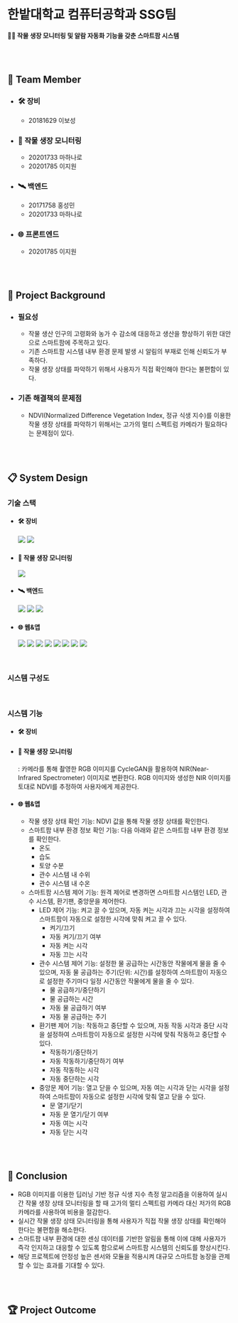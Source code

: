 # 한밭대학교 컴퓨터공학과 SSG팀
**🧑‍🌾 작물 생장 모니터링 및 알람 자동화 기능을 갖춘 스마트팜 시스템**


<br/><br/>


## 👤 Team Member
- ### 🛠 장비
  - 20181629 이보성
- ### 🌱 작물 생장 모니터링
  - 20201733 마하나로
  - 20201785 이지원
- ### 🛰 백엔드
  - 20171758 홍성민
  - 20201733 마하나로
- ### 🌐 프론트엔드
  - 20201785 이지원


<br/><br/>


## 🔎 Project Background
- ### 필요성
  - 작물 생산 인구의 고령화와 농가 수 감소에 대응하고 생산을 향상하기 위한 대안으로 스마트팜에 주목하고 있다.
  - 기존 스마트팜 시스템 내부 환경 문제 발생 시 알림의 부재로 인해 신뢰도가 부족하다.
  - 작물 생장 상태를 파악하기 위해서 사용자가 직접 확인해야 한다는 불편함이 있다.

- ### 기존 해결책의 문제점
  - NDVI(Normalized Difference Vegetation Index, 정규 식생 지수)를 이용한 작물 생장 상태를 파악하기 위해서는 고가의 멀티 스펙트럼 카메라가 필요하다는 문제점이 있다.


<br/><br/>


## 📋 System Design
### 기술 스택
- #### 🛠 장비
  <img src="https://img.shields.io/badge/Python-3776AB?style=for-the-badge&logo=Python&logoColor=white"> <img src="https://img.shields.io/badge/Raspberry Pi-A22846?style=for-the-badge&logo=Raspberry Pi&logoColor=white">

- #### 🌱 작물 생장 모니터링
  <img src="https://img.shields.io/badge/Python-3776AB?style=for-the-badge&logo=Python&logoColor=white">

- #### 🛰 백엔드
  <img src="https://img.shields.io/badge/Python-3776AB?style=for-the-badge&logo=Python&logoColor=white"> <img src="https://img.shields.io/badge/Django-092E20?style=for-the-badge&logo=Django&logoColor=white"> <img src="https://img.shields.io/badge/Firebase-FFCA28?style=for-the-badge&logo=Firebase&logoColor=black">

- #### 🌐 웹&앱
  <img src="https://img.shields.io/badge/JavaScript-F7DF1E?style=for-the-badge&logo=JavaScript&logoColor=black"> <img src="https://img.shields.io/badge/React-61DAFB?style=for-the-badge&logo=React&logoColor=black"> <img src="https://img.shields.io/badge/React Native-61DAFB?style=for-the-badge&logo=React&logoColor=black"> <img src="https://img.shields.io/badge/React Router-CA4245?style=for-the-badge&logo=React Router&logoColor=white"> <img src="https://img.shields.io/badge/Redux-764ABC?style=for-the-badge&logo=Redux&logoColor=white"> <img src="https://img.shields.io/badge/Redux Saga-999999?style=for-the-badge&logo=Redux-Saga&logoColor=white"> <img src="https://img.shields.io/badge/Axios-5A29E4?style=for-the-badge&logo=Axios&logoColor=white"> <img src="https://img.shields.io/badge/Firebase-FFCA28?style=for-the-badge&logo=Firebase&logoColor=black">

<br/>

### 시스템 구성도

<br/>

### 시스템 기능
  - #### 🛠 장비
  - #### 🌱 작물 생장 모니터링
    : 카메라를 통해 촬영한 RGB 이미지를 CycleGAN을 활용하여 NIR(Near-Infrared Spectrometer) 이미지로 변환한다. RGB 이미지와 생성한 NIR 이미지를 토대로 NDVI를 추정하여 사용자에게 제공한다.
  - #### 🌐 웹&앱
    - 작물 생장 상태 확인 기능: NDVI 값을 통해 작물 생장 상태를 확인한다.
    - 스마트팜 내부 환경 정보 확인 기능: 다음 아래와 같은 스마트팜 내부 환경 정보를 확인한다.
      - 온도
      - 습도
      - 토양 수분
      - 관수 시스템 내 수위
      - 관수 시스템 내 수온
    - 스마트팜 시스템 제어 기능: 원격 제어로 변경하면 스마트팜 시스템인 LED, 관수 시스템, 환기팬, 중앙문을 제어한다.
      - LED 제어 기능: 켜고 끌 수 있으며, 자동 켜는 시각과 끄는 시각을 설정하여 스마트팜이 자동으로 설정한 시각에 맞춰 켜고 끌 수 있다.
        - 켜기/끄기
        - 자동 켜기/끄기 여부
        - 자동 켜는 시각
        - 자동 끄는 시각
      - 관수 시스템 제어 기능: 설정한 물 공급하는 시간동안 작물에게 물을 줄 수 있으며, 자동 물 공급하는 주기(단위: 시간)를 설정하여 스마트팜이 자동으로 설정한 주기마다 일정 시간동안 작물에게 물을 줄 수 있다.
        - 물 공급하기/중단하기
        - 물 공급하는 시간
        - 자동 물 공급하기 여부
        - 자동 물 공급하는 주기
      - 환기팬 제어 기능: 작동하고 중단할 수 있으며, 자동 작동 시각과 중단 시각을 설정하여 스마트팜이 자동으로 설정한 시각에 맞춰 작동하고 중단할 수 있다.
        - 작동하기/중단하기
        - 자동 작동하기/중단하기 여부
        - 자동 작동하는 시각
        - 자동 중단하는 시각
      - 중앙문 제어 기능: 열고 닫을 수 있으며, 자동 여는 시각과 닫는 시각을 설정하여 스마트팜이 자동으로 설정한 시각에 맞춰 열고 닫을 수 있다.
        - 문 열기/닫기
        - 자동 문 열기/닫기 여부
        - 자동 여는 시각
        - 자동 닫는 시각


<br/><br/>


## 💬 Conclusion
  - RGB 이미지를 이용한 딥러닝 기반 정규 식생 지수 측정 알고리즘을 이용하여 실시간 작물 생장 상태 모니터링을 할 때 고가의 멀티 스펙트럼 카메라 대신 저가의 RGB 카메라를 사용하여 비용을 절감한다.
  - 실시간 작물 생장 상태 모니터링을 통해 사용자가 직접 작물 생장 상태를 확인해야 한다는 불편함을 해소한다.
  - 스마트팜 내부 환경에 대한 센싱 데이터를 기반한 알림을 통해 이에 대해 사용자가 즉각 인지하고 대응할 수 있도록 함으로써 스마트팜 시스템의 신뢰도를 향상시킨다.
  - 해당 프로젝트에 안정성 높은 센서와 모듈을 적용시켜 대규모 스마트팜 농장을 관제할 수 있는 효과를 기대할 수 있다.


<br/><br/>

  
## 🏆 Project Outcome
